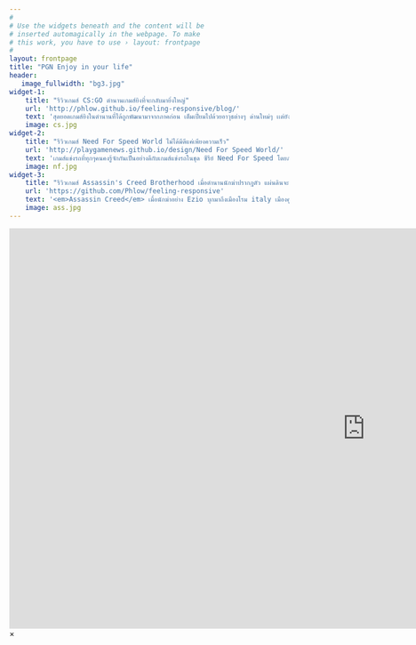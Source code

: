 ```yaml
---
#
# Use the widgets beneath and the content will be
# inserted automagically in the webpage. To make
# this work, you have to use › layout: frontpage
#
layout: frontpage
title: "PGN Enjoy in your life"
header:
   image_fullwidth: "bg3.jpg"
widget-1:
    title: "รีวิวเกมส์ CS:GO ตำนานเกมส์ยิงที่จะกลับมายิ่งใหญ่"
    url: 'http://phlow.github.io/feeling-responsive/blog/'
    text: 'สุดยอดเกมส์ยิงในตำนานที่ได้ถูกพัฒนามาจากภาคก่อน เต็มเปี่ยมไปด้วยอาวุธต่างๆ ด่านใหม่ๆ เเต่ยังคงไว้ซึ่งสไตล์รูปแบบการเล่นในแบบของเกมส์ Counter Strike ไว้ และยังมี tournament ระดับโลกต่างๆมากมายตลอดทั้งปี'
    image: cs.jpg
widget-2:
    title: "รีวิวเกมส์ Need For Speed World ไม่ได้มีดีแค่เพียงความเร็ว"
    url: 'http://playgamenews.github.io/design/Need For Speed World/'
    text: 'เกมส์แข่งรถที่ทุกๆคนคงรู้จักกันเป็นอย่างดีกับเกมส์แข่งรถในชุด ซีรีย์ Need For Speed โดยภาค world คือ Need For Speed ในรูปแบบออนไลน์นั้นเอง มีรถต่างๆมากมายทั้งรถ ยุโรปและรถ ญี่ปุ่น พร้อมของแต่งอีกเพียบ รัดเข็มขัดให้แน่นแล้วออกไปซิ่งกัน'
    image: nf.jpg
widget-3:
    title: "รีวิวเกมส์ Assassin's Creed Brotherhood เมื่อตำนานนักฆ่าปรากฎตัว แผ่นดินจะนองไปด้วยเลือด"
    url: 'https://github.com/Phlow/feeling-responsive'
    text: '<em>Assassin Creed</em> เมื่อนักฆ่าอย่าง Ezio บุกมาถึงเมืองโรม italy เมืองศูนย์กลางแห่งอำนาจ และการคอรัปชัน การมาครั้งนี้ไม่มีคำว่าปราณีให้ศัตรูของเขาทุกคน.'
    image: ass.jpg
---
```



<div id="videoModal" class="reveal-modal large" data-reveal="">
  <div class="flex-video widescreen vimeo" style="display: block;">
    <iframe width="1280" height="720" src="https://www.youtube.com/embed/3b5zCFSmVvU" frameborder="0" allowfullscreen></iframe>
  </div>
  <a class="close-reveal-modal">&#215;</a>
</div>